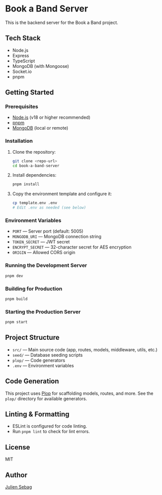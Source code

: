 # Book a Band Server

This is the backend server for the Book a Band project.

## Tech Stack
- Node.js
- Express
- TypeScript
- MongoDB (with Mongoose)
- Socket.io
- pnpm

## Getting Started

### Prerequisites
- [Node.js](https://nodejs.org/) (v18 or higher recommended)
- [pnpm](https://pnpm.io/)
- [MongoDB](https://www.mongodb.com/) (local or remote)

### Installation

1. Clone the repository:
   ```sh
   git clone <repo-url>
   cd book-a-band-server
   ```
2. Install dependencies:
   ```sh
   pnpm install
   ```
3. Copy the environment template and configure it:
   ```sh
   cp template.env .env
   # Edit .env as needed (see below)
   ```

### Environment Variables

- `PORT` — Server port (default: 5005)
- `MONGODB_URI` — MongoDB connection string
- `TOKEN_SECRET` — JWT secret
- `ENCRYPT_SECRET` — 32-character secret for AES encryption
- `ORIGIN` — Allowed CORS origin

### Running the Development Server

```sh
pnpm dev
```

### Building for Production

```sh
pnpm build
```

### Starting the Production Server

```sh
pnpm start
```

## Project Structure

- `src/` — Main source code (app, routes, models, middleware, utils, etc.)
- `seed/` — Database seeding scripts
- `plop/` — Code generators
- `.env` — Environment variables

## Code Generation

This project uses [Plop](https://plopjs.com/) for scaffolding models, routes, and more. See the `plop/` directory for available generators.

## Linting & Formatting

- ESLint is configured for code linting.
- Run `pnpm lint` to check for lint errors.

## License

MIT

## Author

[Julien Sebag](https://julien-sebag.com)